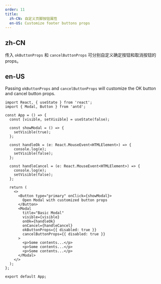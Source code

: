 ```yaml
---
order: 11
title:
  zh-CN: 自定义页脚按钮属性
  en-US: Customize footer buttons props
---
```


## zh-CN

传入 `okButtonProps` 和 `cancelButtonProps` 可分别自定义确定按钮和取消按钮的 props。

## en-US

Passing `okButtonProps` and `cancelButtonProps` will customize the OK button and cancel button props.

```tsx
import React, { useState } from 'react';
import { Modal, Button } from 'antd';

const App = () => {
  const [visible, setVisible] = useState(false);

  const showModal = () => {
    setVisible(true);
  };

  const handleOk = (e: React.MouseEvent<HTMLElement>) => {
    console.log(e);
    setVisible(false);
  };

  const handleCancel = (e: React.MouseEvent<HTMLElement>) => {
    console.log(e);
    setVisible(false);
  };

  return (
    <>
      <Button type="primary" onClick={showModal}>
        Open Modal with customized button props
      </Button>
      <Modal
        title="Basic Modal"
        visible={visible}
        onOk={handleOk}
        onCancel={handleCancel}
        okButtonProps={{ disabled: true }}
        cancelButtonProps={{ disabled: true }}
      >
        <p>Some contents...</p>
        <p>Some contents...</p>
        <p>Some contents...</p>
      </Modal>
    </>
  );
};

export default App;
```

